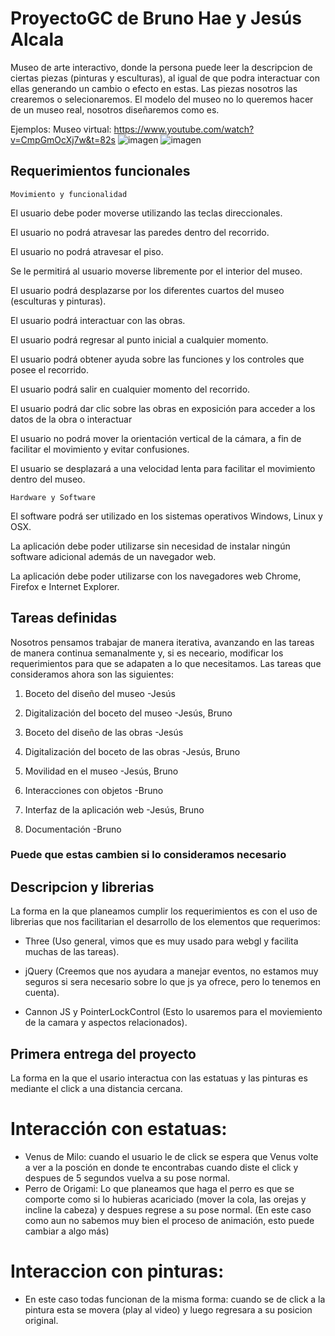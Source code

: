 # ProyectoGC de Bruno Hae y Jesús Alcala

Museo de arte interactivo, donde la persona puede leer la descripcion de ciertas piezas (pinturas y esculturas), al igual de que podra interactuar con ellas generando un cambio o efecto en estas. Las piezas nosotros las crearemos o selecionaremos. El modelo del museo no lo queremos hacer de un museo real, nosotros diseñaremos como es.

Ejemplos:
Museo virtual: https://www.youtube.com/watch?v=CmpGmOcXj7w&t=82s
![imagen](https://user-images.githubusercontent.com/61795705/131900296-4ac3c656-46f6-4ab1-85a2-6578f7cb4f9c.png)
![imagen](https://user-images.githubusercontent.com/61795705/131900409-2005ad3c-b226-4908-ba6e-13c322a1d175.png)


## Requerimientos funcionales 

	Movimiento y funcionalidad
	
El usuario debe poder moverse utilizando las teclas direccionales.

El usuario no podrá atravesar las paredes dentro del recorrido.

El usuario no podrá atravesar el piso.

Se le permitirá al usuario moverse libremente por el interior del museo.

El usuario podrá desplazarse por los diferentes cuartos del museo (esculturas y pinturas).

El usuario podrá interactuar con las obras.

El usuario podrá regresar al punto inicial a cualquier momento.

El usuario podrá obtener ayuda sobre las funciones y los controles que posee el recorrido.

El usuario podrá salir en cualquier momento del recorrido.

El usuario podrá dar clic sobre las obras en exposición para acceder a los datos de la obra o interactuar

El usuario no podrá mover la orientación vertical de la cámara, a fin de facilitar el movimiento y evitar confusiones.

El usuario se desplazará a una velocidad lenta para facilitar el movimiento dentro del museo.

	Hardware y Software
	
El software podrá ser utilizado en los sistemas operativos Windows, Linux y OSX.

La aplicación debe poder utilizarse sin necesidad de instalar ningún software adicional además de un navegador web.

La aplicación debe poder utilizarse con los navegadores web Chrome, Firefox e Internet Explorer.



## Tareas definidas
Nosotros pensamos trabajar de manera iterativa, avanzando en las tareas de manera continua semanalmente y, si es neceario, modificar los requerimientos para que se adapaten a lo que necesitamos. Las tareas que consideramos ahora son las siguientes:

1. Boceto del diseño del museo -Jesús

2. Digitalización del boceto del museo -Jesús, Bruno

3. Boceto del diseño de las obras -Jesús

4. Digitalización del boceto de las obras -Jesús, Bruno

5. Movilidad en el museo -Jesús, Bruno

6. Interacciones con objetos -Bruno

7. Interfaz de la aplicación web -Jesús, Bruno

8. Documentación -Bruno

### Puede que estas cambien si lo consideramos necesario


## Descripcion y librerias

La forma en la que planeamos cumplir los requerimientos es con el uso de librerias que nos facilitarian el desarrollo de los elementos que requerimos:

* Three (Uso general, vimos que es muy usado para webgl y facilita muchas de las tareas).

* jQuery (Creemos que nos ayudara a manejar eventos, no estamos muy seguros si sera necesario sobre lo que js ya ofrece, pero lo tenemos en cuenta).

* Cannon JS y PointerLockControl (Esto lo usaremos para el moviemiento de la camara y aspectos relacionados).



## Primera entrega del proyecto 

La forma en la que el usario interactua con las estatuas y las pinturas es mediante el click a una distancia cercana.

# Interacción con estatuas:

* Venus de Milo: cuando el usuario le de click se espera que Venus volte a ver a la posción en donde te encontrabas cuando diste el click y despues de 5 segundos vuelva a su pose normal.
* Perro de Origami: Lo que planeamos que haga el perro es que se comporte como si lo hubieras acariciado (mover la cola, las orejas y incline la cabeza) y despues regrese a su pose normal. (En este caso como aun no sabemos muy bien el proceso de animación, esto puede cambiar a algo más)

# Interaccion con pinturas:

* En este caso todas funcionan de la misma forma: cuando se de click a la pintura esta se movera (play al video) y luego regresara a su posicion original.
	
